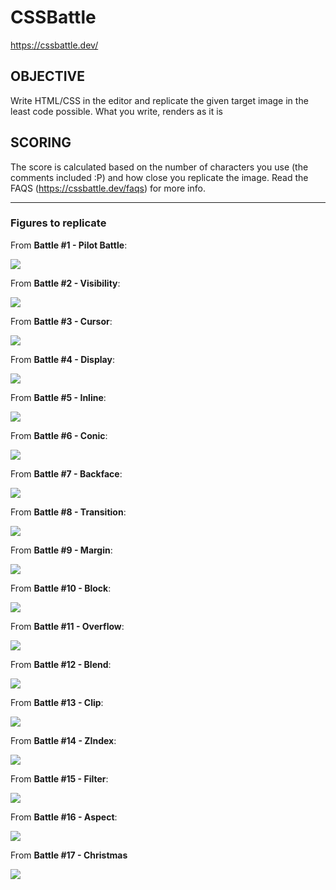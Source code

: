 # CSSBattle

https://cssbattle.dev/

## OBJECTIVE 

 Write HTML/CSS in the editor and replicate the given target image in the least code possible. What you write, renders as it is 

## SCORING 

 The score is calculated based on the number of characters you use (the comments included :P) and how close you replicate the image. Read the FAQS (https://cssbattle.dev/faqs) for more info. 

---

### Figures to replicate 

From **Battle #1 - Pilot Battle**:

<img src="https://github.com/bgarrido7/CSSBattle/blob/main/images/figures%231.png">

From **Battle #2 - Visibility**:

<img src="https://github.com/bgarrido7/CSSBattle/blob/main/images/figures%232.png">

From **Battle #3 - Cursor**:

<img src="https://github.com/bgarrido7/CSSBattle/blob/main/images/figures%233.png">

From **Battle #4 - Display**:

<img src="https://github.com/bgarrido7/CSSBattle/blob/main/images/figures%234.jpg">

From **Battle #5 - Inline**:

<img src="https://github.com/bgarrido7/CSSBattle/blob/main/images/figures%235.png">

From **Battle #6 - Conic**:

<img src="https://github.com/bgarrido7/CSSBattle/blob/main/images/figures%236.png">

From **Battle #7 - Backface**:

<img src="https://github.com/bgarrido7/CSSBattle/blob/main/images/figures%237.png">

From **Battle #8 - Transition**:

<img src="https://github.com/bgarrido7/CSSBattle/blob/main/images/figures%238.png">

From **Battle #9 - Margin**:

<img src="https://github.com/bgarrido7/CSSBattle/blob/main/images/figures%239.png">

From **Battle #10 - Block**:

<img src="https://github.com/bgarrido7/CSSBattle/blob/main/images/figures%2310.png">

From **Battle #11 - Overflow**:

<img src="https://github.com/bgarrido7/CSSBattle/blob/main/images/figures%2311.png">

From **Battle #12 - Blend**:

<img src="https://github.com/bgarrido7/CSSBattle/blob/main/images/figures%2312.png">

From **Battle #13 - Clip**:

<img src="https://github.com/bgarrido7/CSSBattle/blob/main/images/figures%2313.png">

From **Battle #14 - ZIndex**:

<img src="https://github.com/bgarrido7/CSSBattle/blob/main/images/figures%2314.png">

From **Battle #15 - Filter**:

<img src="https://github.com/bgarrido7/CSSBattle/blob/main/images/figures%2315.png">

From **Battle #16 - Aspect**:

<img src="https://github.com/bgarrido7/CSSBattle/blob/main/images/figures%2316.png">

From **Battle #17 - Christmas**

<img src="https://github.com/bgarrido7/CSSBattle/blob/main/images/figures%2317.png">
